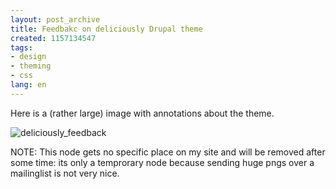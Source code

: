 ```yaml
---
layout: post_archive
title: Feedbakc on deliciously Drupal theme
created: 1157134547
tags:
- design
- theming
- css
lang: en
---
```

Here is a (rather large) image with annotations about the theme.

![deliciously_feedback](/sites/webschuur.com/files/deliciously_feedback.png)

NOTE: This node gets no specific place on my site and will be removed after some time: its only a temprorary node because sending huge pngs over a mailinglist is not very nice.
